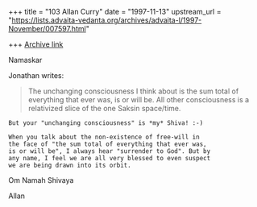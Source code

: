 +++
title = "103 Allan Curry"
date = "1997-11-13"
upstream_url = "https://lists.advaita-vedanta.org/archives/advaita-l/1997-November/007597.html"

+++
[Archive link](https://lists.advaita-vedanta.org/archives/advaita-l/1997-November/007597.html)

Namaskar

Jonathan writes:

>    The unchanging consciousness I think about is the sum
>    total of everything that ever was, is or will be. All
>    other consciousness is a relativized slice of the one
>    Saksin space/time.

    But your "unchanging consciousness" is *my* Shiva! :-)

    When you talk about the non-existence of free-will in
    the face of "the sum total of everything that ever was,
    is or will be", I always hear "surrender to God". But by
    any name, I feel we are all very blessed to even suspect
    we are being drawn into its orbit.

Om Namah Shivaya

Allan

